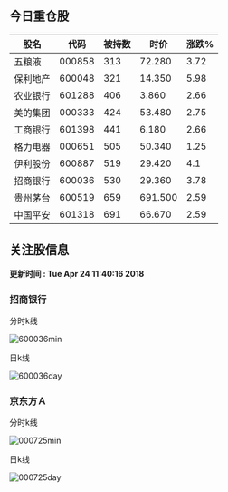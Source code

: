 
## 今日重仓股 

|股名|代码|被持数|时价|涨跌%|
|---|---|---|---|---|
|五粮液|000858|313|72.280|3.72|
|保利地产|600048|321|14.350|5.98|
|农业银行|601288|406|3.860|2.66|
|美的集团|000333|424|53.480|2.75|
|工商银行|601398|441|6.180|2.66|
|格力电器|000651|505|50.340|1.25|
|伊利股份|600887|519|29.420|4.1|
|招商银行|600036|530|29.360|3.78|
|贵州茅台|600519|659|691.500|2.59|
|中国平安|601318|691|66.670|2.59|

## 关注股信息
**更新时间 : Tue Apr 24 11:40:16 2018**
### 招商银行 
分时k线

![600036min](http://image.sinajs.cn/newchart/min/n/sh600036.gif)

日k线

![600036day](http://image.sinajs.cn/newchart/daily/n/sh600036.gif)

### 京东方Ａ 
分时k线

![000725min](http://image.sinajs.cn/newchart/min/n/sz000725.gif)

日k线

![000725day](http://image.sinajs.cn/newchart/daily/n/sz000725.gif)
